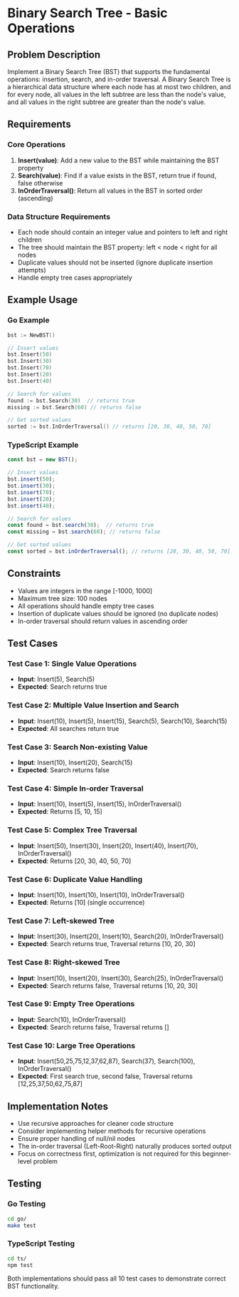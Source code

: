 # Binary Search Tree - Basic Operations

## Problem Description

Implement a Binary Search Tree (BST) that supports the fundamental operations: insertion, search, and in-order traversal. A Binary Search Tree is a hierarchical data structure where each node has at most two children, and for every node, all values in the left subtree are less than the node's value, and all values in the right subtree are greater than the node's value.

## Requirements

### Core Operations

1. **Insert(value)**: Add a new value to the BST while maintaining the BST property
2. **Search(value)**: Find if a value exists in the BST, return true if found, false otherwise  
3. **InOrderTraversal()**: Return all values in the BST in sorted order (ascending)

### Data Structure Requirements

- Each node should contain an integer value and pointers to left and right children
- The tree should maintain the BST property: left < node < right for all nodes
- Duplicate values should not be inserted (ignore duplicate insertion attempts)
- Handle empty tree cases appropriately

## Example Usage

### Go Example
```go
bst := NewBST()

// Insert values
bst.Insert(50)
bst.Insert(30)
bst.Insert(70)
bst.Insert(20)
bst.Insert(40)

// Search for values
found := bst.Search(30)  // returns true
missing := bst.Search(60) // returns false

// Get sorted values
sorted := bst.InOrderTraversal() // returns [20, 30, 40, 50, 70]
```

### TypeScript Example
```typescript
const bst = new BST();

// Insert values
bst.insert(50);
bst.insert(30);
bst.insert(70);
bst.insert(20);
bst.insert(40);

// Search for values
const found = bst.search(30);  // returns true
const missing = bst.search(60); // returns false

// Get sorted values
const sorted = bst.inOrderTraversal(); // returns [20, 30, 40, 50, 70]
```

## Constraints

- Values are integers in the range [-1000, 1000]
- Maximum tree size: 100 nodes
- All operations should handle empty tree cases
- Insertion of duplicate values should be ignored (no duplicate nodes)
- In-order traversal should return values in ascending order

## Test Cases

### Test Case 1: Single Value Operations
- **Input**: Insert(5), Search(5)
- **Expected**: Search returns true

### Test Case 2: Multiple Value Insertion and Search
- **Input**: Insert(10), Insert(5), Insert(15), Search(5), Search(10), Search(15)
- **Expected**: All searches return true

### Test Case 3: Search Non-existing Value
- **Input**: Insert(10), Insert(20), Search(15)
- **Expected**: Search returns false

### Test Case 4: Simple In-order Traversal
- **Input**: Insert(10), Insert(5), Insert(15), InOrderTraversal()
- **Expected**: Returns [5, 10, 15]

### Test Case 5: Complex Tree Traversal
- **Input**: Insert(50), Insert(30), Insert(20), Insert(40), Insert(70), InOrderTraversal()
- **Expected**: Returns [20, 30, 40, 50, 70]

### Test Case 6: Duplicate Value Handling
- **Input**: Insert(10), Insert(10), Insert(10), InOrderTraversal()
- **Expected**: Returns [10] (single occurrence)

### Test Case 7: Left-skewed Tree
- **Input**: Insert(30), Insert(20), Insert(10), Search(20), InOrderTraversal()
- **Expected**: Search returns true, Traversal returns [10, 20, 30]

### Test Case 8: Right-skewed Tree
- **Input**: Insert(10), Insert(20), Insert(30), Search(25), InOrderTraversal()
- **Expected**: Search returns false, Traversal returns [10, 20, 30]

### Test Case 9: Empty Tree Operations
- **Input**: Search(10), InOrderTraversal()
- **Expected**: Search returns false, Traversal returns []

### Test Case 10: Large Tree Operations
- **Input**: Insert(50,25,75,12,37,62,87), Search(37), Search(100), InOrderTraversal()
- **Expected**: First search true, second false, Traversal returns [12,25,37,50,62,75,87]

## Implementation Notes

- Use recursive approaches for cleaner code structure
- Consider implementing helper methods for recursive operations
- Ensure proper handling of null/nil nodes
- The in-order traversal (Left-Root-Right) naturally produces sorted output
- Focus on correctness first, optimization is not required for this beginner-level problem

## Testing

### Go Testing
```bash
cd go/
make test
```

### TypeScript Testing
```bash
cd ts/
npm test
```

Both implementations should pass all 10 test cases to demonstrate correct BST functionality.